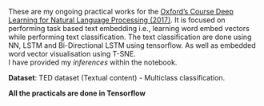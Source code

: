 These are my ongoing practical works for the [Oxford’s Course Deep Learning for Natural Language Processing  (2017)](https://github.com/oxford-cs-deepnlp-2017). It is focused on performing task based text embedding i.e., learning word embed vectors while performing text classification. The text classification are done using NN, LSTM and Bi-Directional LSTM using tensorflow. As well as embedded word vector visualisation using T-SNE.    
I have provided my *inferences* within the notebook.

**Dataset**: TED dataset (Textual content) - Multiclass classification.

**All the practicals are done in Tensorflow**

